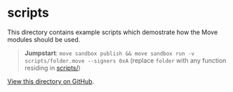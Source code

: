 # scripts
This directory contains example scripts which demostrate how the Move modules should be used.

> **Jumpstart**: `move sandbox publish && move sandbox run -v scripts/folder.move --signers 0xA` (replace `folder` with any function residing in [scripts/](../scripts/))

[View this directory on GitHub](https://github.com/taoheorg/taohe/tree/main/scripts).